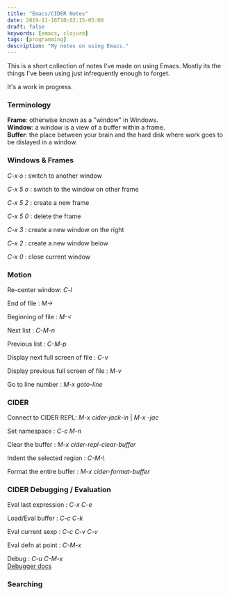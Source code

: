 ```yaml
---
title: "Emacs/CIDER Notes"
date: 2019-11-16T10:02:15-05:00
draft: false
keywords: [emacs, clojure]
tags: [programming]
description: "My notes on using Emacs."
---
```



This is a short collection of notes I've made on using Emacs.  Mostly
its the things I've been using just infrequently enough to forget.

It's a work in progress.

### Terminology

**Frame**: otherwise known as a "window" in Windows.<br/>
**Window**: a window is a view of a buffer within a frame.<br/>
**Buffer**: the place between your brain and the hard disk where work goes
to be dislayed in a window.<br/>


### Windows & Frames

*C-x o* : switch to another window

*C-x 5 o* : switch to the window on other frame

*C-x 5 2* : create a new frame

*C-x 5 0* : delete the frame

*C-x 3* : create a new window on the right

*C-x 2* : create a new window below

*C-x 0* : close current window


### Motion

Re-center window: *C-l*

End of file : *M->*

Beginning of file : *M-<*

Next list : *C-M-n*

Previous list : *C-M-p*

Display next full screen of file : *C-v*

Display previous full screen of file : *M-v*

Go to line number : *M-x goto-line*


### CIDER

Connect to CIDER REPL: *M-x cider-jack-in* | *M-x -jac*

Set namespace : *C-c M-n*

Clear the buffer : *M-x cider-repl-clear-buffer*

Indent the selected region : <i>C-M-\\</i>

Format the entire buffer : *M-x cider-format-buffer*



### CIDER Debugging / Evaluation

Eval last expression : *C-x C-e*

Load/Eval buffer : *C-c C-k*

Eval current sexp : *C-c C-v C-v*

Eval defn at point : *C-M-x*

Debug : *C-u C-M-x* <br />
[Debugger docs](https://docs.cider.mx/cider/debugging/debugger.html)

### Searching







